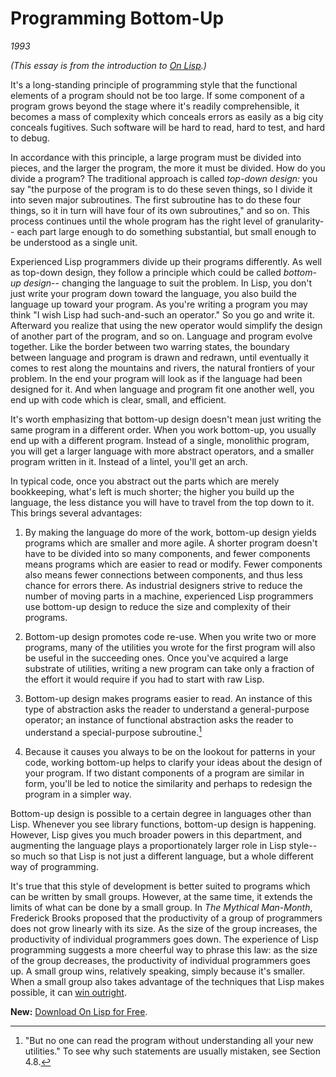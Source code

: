 # Programming Bottom-Up

_1993_

_(This essay is from the introduction to [On Lisp](http://www.paulgraham.com/onlisp.html).)_

It's a long-standing principle of programming style that the functional elements of a program should not be too large. If some component of a program grows beyond the stage where it's readily comprehensible, it becomes a mass of complexity which conceals errors as easily as a big city conceals fugitives. Such software will be hard to read, hard to test, and hard to debug.

In accordance with this principle, a large program must be divided into pieces, and the larger the program, the more it must be divided. How do you divide a program? The traditional approach is called _top-down design:_ you say "the purpose of the program is to do these seven things, so I divide it into seven major subroutines. The first subroutine has to do these four things, so it in turn will have four of its own subroutines," and so on. This process continues until the whole program has the right level of granularity-- each part large enough to do something substantial, but small enough to be understood as a single unit.

Experienced Lisp programmers divide up their programs differently. As well as top-down design, they follow a principle which could be called _bottom-up design_-- changing the language to suit the problem. In Lisp, you don't just write your program down toward the language, you also build the language up toward your program. As you're writing a program you may think "I wish Lisp had such-and-such an operator." So you go and write it. Afterward you realize that using the new operator would simplify the design of another part of the program, and so on. Language and program evolve together. Like the border between two warring states, the boundary between language and program is drawn and redrawn, until eventually it comes to rest along the mountains and rivers, the natural frontiers of your problem. In the end your program will look as if the language had been designed for it. And when language and program fit one another well, you end up with code which is clear, small, and efficient.

It's worth emphasizing that bottom-up design doesn't mean just writing the same program in a different order. When you work bottom-up, you usually end up with a different program. Instead of a single, monolithic program, you will get a larger language with more abstract operators, and a smaller program written in it. Instead of a lintel, you'll get an arch.

In typical code, once you abstract out the parts which are merely bookkeeping, what's left is much shorter; the higher you build up the language, the less distance you will have to travel from the top down to it. This brings several advantages:

1. By making the language do more of the work, bottom-up design yields programs which are smaller and more agile. A shorter program doesn't have to be divided into so many components, and fewer components means programs which are easier to read or modify. Fewer components also means fewer connections between components, and thus less chance for errors there. As industrial designers strive to reduce the number of moving parts in a machine, experienced Lisp programmers use bottom-up design to reduce the size and complexity of their programs.

2. Bottom-up design promotes code re-use. When you write two or more programs, many of the utilities you wrote for the first program will also be useful in the succeeding ones. Once you've acquired a large substrate of utilities, writing a new program can take only a fraction of the effort it would require if you had to start with raw Lisp.

3. Bottom-up design makes programs easier to read. An instance of this type of abstraction asks the reader to understand a general-purpose operator; an instance of functional abstraction asks the reader to understand a special-purpose subroutine.[^1]

4. Because it causes you always to be on the lookout for patterns in your code, working bottom-up helps to clarify your ideas about the design of your program. If two distant components of a program are similar in form, you'll be led to notice the similarity and perhaps to redesign the program in a simpler way.

Bottom-up design is possible to a certain degree in languages other than Lisp. Whenever you see library functions, bottom-up design is happening. However, Lisp gives you much broader powers in this department, and augmenting the language plays a proportionately larger role in Lisp style-- so much so that Lisp is not just a different language, but a whole different way of programming.

It's true that this style of development is better suited to programs which can be written by small groups. However, at the same time, it extends the limits of what can be done by a small group. In _The Mythical Man-Month_, Frederick Brooks proposed that the productivity of a group of programmers does not grow linearly with its size. As the size of the group increases, the productivity of individual programmers goes down. The experience of Lisp programming suggests a more cheerful way to phrase this law: as the size of the group decreases, the productivity of individual programmers goes up. A small group wins, relatively speaking, simply because it's smaller. When a small group also takes advantage of the techniques that Lisp makes possible, it can [win outright](http://www.paulgraham.com/avg.html).

**New:** [Download On Lisp for Free](http://www.paulgraham.com/onlisptext.html).

[^1]: "But no one can read the program without understanding all your new utilities." To see why such statements are usually mistaken, see Section 4.8.
